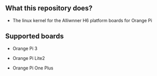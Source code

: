  ## What this repository does?

- The linux kernel for the Alliwnner H6 platform boards for Orange Pi

## Supported boards

- Orange Pi 3

- Orange Pi Lite2

- Orange Pi One Plus 

